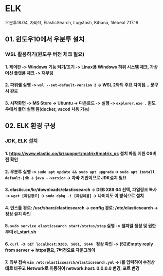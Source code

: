 # ELK
우분투18.04, 자바11, ElasticSearch, Logstash, Kibana, filebeat 7.17.18
## 01. 윈도우10에서 우분투 설치
### WSL 활용하기(윈도우 버전 체크 필요)
#### 1. 제어판 -> Windows 기능 켜기/끄기 -> Linux용 Windows 하위 시스템 체크, 가상 머신 플랫폼 체크 -> 재부팅
#### 2. 파워쉘 실행 -> ```wsl --set-default-version 2``` -> WSL 2와의 주요 차이점... 문구시 완료
#### 3. 시작화면 -> MS Store -> Ubuntu -> 다운로드 -> 실행 -> ```explorer.exe .``` 윈도우에서 폴더 실행 됨(docker, vscod 사용 가능)

## 02. ELK 환경 구성
### JDK, ELK 설치
#### 1. https://www.elastic.co/kr/support/matrix#matrix_os 설치 파일 지원 OS버전 확인
#### 2. 우분투 실행 -> ```sudo apt update && sudo apt upgrade``` -> ```sudo apt install default-jdk``` -> ```java --version``` -> 자바 기반이므로 JDK설치 필요
#### 3. elastic.co/kr/downloads/elasticsearch -> DEB X86 64 선택, 파일링크 복사 -> ```wget [파일경로]``` -> ```sudo dpkg -i [파일이름]``` -> 나머지도 이 방식으로 설치
#### 4. 인스톨 경로: /usr/share/elasticsearch -> config 경로: /etc/elasticsearch -> 정상 설치 확인
#### 5. ```sudo service elasticsearch start/status/stop``` 실행 -> 쉘파일 생성 및 권한부여 el_start.sh
#### 6. ```curl -X GET localhost:9200, 5601, 5044 ``` 정상 확인 -> (52)Empty reply from server ->  https필요, 7버전으로 다운그레이
#### 7. 외부 접속 ```vim /etc/elasticsearch/elasticsearch.yml``` -> i를 입력하여 수정상태로 바꾸고 Network로 이동하여 network.host: 0.0.0.0 변경, 포트 변경
